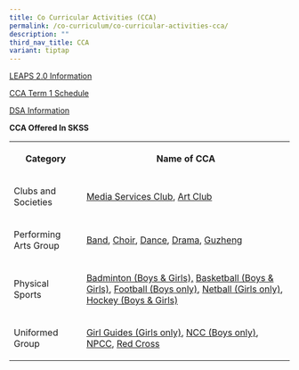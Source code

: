 ```yaml
---
title: Co Curricular Activities (CCA)
permalink: /co-curriculum/co-curricular-activities-cca/
description: ""
third_nav_title: CCA
variant: tiptap
---
```

<p><a href="https://www.moe.gov.sg/education-in-sg/our-programmes/cca/leaps2-0" rel="noopener noreferrer nofollow" target="_blank">LEAPS 2.0 Information</a></p><p><a href="/files/CCA/2024_Term1_CCA_TRAINING_SCHEDULE.pdf" rel="noopener noreferrer nofollow" target="_blank">CCA Term 1 Schedule</a></p><p><a href="/co-curriculum/co-curricular-activities-cca/direct-school-admission-dsa" rel="noopener noreferrer nofollow" target="_blank">DSA Information</a></p><p><strong>CCA Offered In SKSS</strong></p><table><tbody><tr><th rowspan="1" colspan="1"><p><strong>Category</strong></p></th><th rowspan="1" colspan="1"><p><strong>Name of CCA</strong></p></th></tr><tr><td rowspan="1" colspan="1"><p>Clubs and Societies</p></td><td rowspan="1" colspan="1"><p><a href="https://www.sengkangsec.moe.edu.sg/co-curriculum/co-curricular-activities-cca/clubs-n-societies/media-services-club/" rel="noopener noreferrer nofollow" target="_blank">Media Services Club</a>, <a href="https://www.sengkangsec.moe.edu.sg/co-curriculum/co-curricular-activities-cca/clubs-n-societies/art-club/" rel="noopener noreferrer nofollow" target="_blank">Art Club</a></p></td></tr><tr><td rowspan="1" colspan="1"><p>Performing Arts Group</p></td><td rowspan="1" colspan="1"><p><a href="https://www.sengkangsec.moe.edu.sg/co-curriculum/co-curricular-activities-cca/performing-arts-group/symphonic-band/" rel="noopener noreferrer nofollow" target="_blank">Band</a>, <a href="https://www.sengkangsec.moe.edu.sg/co-curriculum/co-curricular-activities-cca/performing-arts-group/choir-sky-chorale/" rel="noopener noreferrer nofollow" target="_blank">Choir</a>, <a href="https://www.sengkangsec.moe.edu.sg/co-curriculum/co-curricular-activities-cca/performing-arts-group/modern-dance-amplify/" rel="noopener noreferrer nofollow" target="_blank">Dance</a>, <a href="https://www.sengkangsec.moe.edu.sg/co-curriculum/co-curricular-activities-cca/performing-arts-group/english-drama/" rel="noopener noreferrer nofollow" target="_blank">Drama</a>, <a href="https://www.sengkangsec.moe.edu.sg/co-curriculum/co-curricular-activities-cca/performing-arts-group/guzheng-ensemble/" rel="noopener noreferrer nofollow" target="_blank">Guzheng</a></p></td></tr><tr><td rowspan="1" colspan="1"><p>Physical Sports</p></td><td rowspan="1" colspan="1"><p><a href="https://www.sengkangsec.moe.edu.sg/co-curriculum/co-curricular-activities-cca/physical-sports/badminton/" rel="noopener noreferrer nofollow" target="_blank">Badminton (Boys &amp; Girls),</a> <a href="https://www.sengkangsec.moe.edu.sg/co-curriculum/co-curricular-activities-cca/physical-sports/basketball/" rel="noopener noreferrer nofollow" target="_blank">Basketball (Boys &amp; Girls)</a>, <a href="https://www.sengkangsec.moe.edu.sg/co-curriculum/co-curricular-activities-cca/physical-sports/football/" rel="noopener noreferrer nofollow" target="_blank">Football (Boys only)</a>, <a href="https://www.sengkangsec.moe.edu.sg/co-curriculum/co-curricular-activities-cca/physical-sports/netball/" rel="noopener noreferrer nofollow" target="_blank">Netball (Girls only)</a>, <a href="https://www.sengkangsec.moe.edu.sg/co-curriculum/co-curricular-activities-cca/physical-sports/hockey/" rel="noopener noreferrer nofollow" target="_blank">Hockey (Boys &amp; Girls)</a></p></td></tr><tr><td rowspan="1" colspan="1"><p>Uniformed Group</p></td><td rowspan="1" colspan="1"><p><a href="https://www.sengkangsec.moe.edu.sg/co-curriculum/co-curricular-activities-cca/uniformed-groups/girl-guides/" rel="noopener noreferrer nofollow" target="_blank">Girl Guides (Girls only)</a>, <a href="https://www.sengkangsec.moe.edu.sg/co-curriculum/co-curricular-activities-cca/uniformed-groups/national-cadets-corp-ncc/" rel="noopener noreferrer nofollow" target="_blank">NCC (Boys only)</a>, <a href="https://www.sengkangsec.moe.edu.sg/co-curriculum/co-curricular-activities-cca/uniformed-groups/national-police-cadet-corps-npcc/" rel="noopener noreferrer nofollow" target="_blank">NPCC</a>, <a href="https://www.sengkangsec.moe.edu.sg/co-curriculum/co-curricular-activities-cca/uniformed-groups/red-cross-youth/" rel="noopener noreferrer nofollow" target="_blank">Red Cross</a></p></td></tr></tbody></table><p></p>
